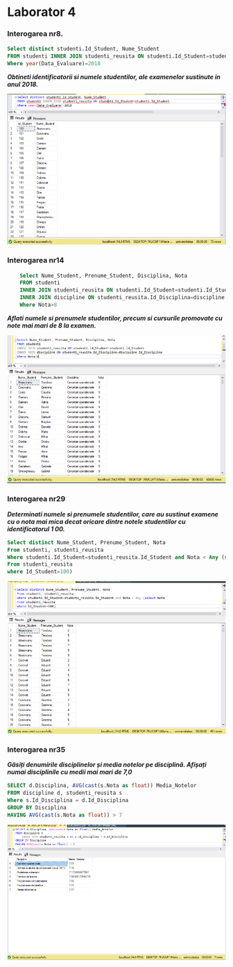 # Laborator 4


### Interogarea nr8.
```SQL
Select distinct studenti.Id_Student, Nume_Student
FROM studenti INNER JOIN studenti_reusita ON studenti.Id_Student=studenti.Id_Student
Where year(Data_Evaluare)=2018
```

_**Obtineti identificatorii si numele studentilor, ale examenelor sustinute in anul 2018.**_

<img src="8.PNG"/>



### Interogarea nr14
```SQL
    Select Nume_Student, Prenume_Student, Disciplina, Nota
    FROM studenti 
    INNER JOIN studenti_reusita ON studenti.Id_Student=studenti.Id_Student
    INNER JOIN discipline ON studenti_reusita.Id_Disciplina=discipline.Id_Disciplina
    Where Nota>8
```
_**Aflati numele si prenumele studentilor, precum si cursurile promovate cu note mai mari de 8 la
examen.**_ 

<img src="14.PNG"/>



### Interogarea nr29

_**Determinati numele si prenumele studentilor, care au sustinut examene cu o nota mai mica decat
oricare dintre notele studentilor cu identificatorul 1 00.**_

```SQL
Select distinct Nume_Student, Prenume_Student, Nota
From studenti, studenti_reusita
Where studenti.Id_Student=studenti_reusita.Id_Student and Nota < Any (select Nota 
From studenti_reusita 
where Id_Student=100)
```

<img src="29.PNG"/>



### Interogarea nr35
_**Găsiți denumirile disciplinelor și media notelor pe disciplină. Afișați numai disciplinile cu medii mai mari de 7,0**_

```SQL
SELECT d.Disciplina, AVG(cast(s.Nota as float)) Media_Notelor 
FROM discipline d, studenti_reusita s 
Where s.Id_Disciplina = d.Id_Disciplina
GROUP BY Disciplina
HAVING AVG(cast(s.Nota as float)) > 7
```

<img src="35.PNG"/>



